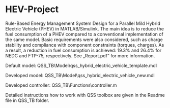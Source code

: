 # HEV-Project

Rule-Based Energy Management System Design for a Parallel Mild Hybrid Electric Vehicle (PHEV) in MATLAB/Simulink. 
The main idea is to reduce the fuel consumption of a PHEV compared to a conventional implementation of the same model. 
Basic requirements were also considered, such as charge stability and compliance with component constraints (torques, charges). 
As a result, a reduction in fuel consumption is achieved: 19.3% and 26.4% for NEDC and FTP-75, respectively. See „Report.pdf“ for more information.

Default model:		     QSS_TB\Model\qss_hybrid_electric_vehicle_template.mdl

Developed model:	     QSS_TB\Model\qss_hybrid_electric_vehicle_new.mdl

Developed controller:	 QSS_TB\Functions\controller.m


Detailed instructions how to work with QSS toolbox are given in the Readme file in QSS_TB folder.

